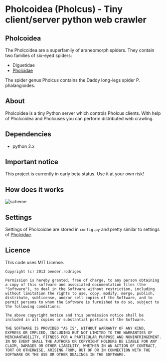 Pholcoidea (Pholcus) - Tiny client/server python web crawler
=========

Pholcoidea
------------

The Pholcoidea are a superfamily of araneomorph spiders. They contain two families of six-eyed spiders:
* Diguetidae
* [Pholcidae](https://github.com/bbrodriges/pholcidae)

The spider genus Pholcus contains the Daddy long-legs spider P. phalangioides.

About
------------

Pholcoidea is a tiny Python server which controls Pholcus clients.
With help of Pholcoidea and Pholcuses you can perform distributed web crawling.

Dependencies
------------

* python 2.x

Important notice
------------

This project is currently in early beta status. Use it at your own risk!

How does it works
------------
![scheme](https://docs.google.com/drawings/d/1Yd5MOyyHAoNZPPF6KMsPl6XZgl9_rI-HMjhurBlcPlM/pub?w=1631&h=670)

Settings
------------
Settings of Pholcoidae are stored in `config.py` and pretty similar to settings of [Pholcidae](https://github.com/bbrodriges/pholcidae).

Licence
------------

This code uses MIT License.

```
Copyright (c) 2013 bender.rodriges

Permission is hereby granted, free of charge, to any person obtaining a copy of this software and associated documentation files (the "Software"), to deal in the Software without restriction, including without limitation the rights to use, copy, modify, merge, publish, distribute, sublicense, and/or sell copies of the Software, and to permit persons to whom the Software is furnished to do so, subject to the following conditions:

The above copyright notice and this permission notice shall be included in all copies or substantial portions of the Software.

THE SOFTWARE IS PROVIDED "AS IS", WITHOUT WARRANTY OF ANY KIND, EXPRESS OR IMPLIED, INCLUDING BUT NOT LIMITED TO THE WARRANTIES OF MERCHANTABILITY, FITNESS FOR A PARTICULAR PURPOSE AND NONINFRINGEMENT. IN NO EVENT SHALL THE AUTHORS OR COPYRIGHT HOLDERS BE LIABLE FOR ANY CLAIM, DAMAGES OR OTHER LIABILITY, WHETHER IN AN ACTION OF CONTRACT, TORT OR OTHERWISE, ARISING FROM, OUT OF OR IN CONNECTION WITH THE SOFTWARE OR THE USE OR OTHER DEALINGS IN THE SOFTWARE.
